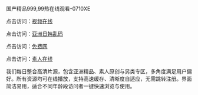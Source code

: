 国产精品999,99热在线观看-0710XE

点击访问：<a href="https://heiliaozj3tjd.pages.dev">视频在线</a>

点击访问：<a href="https://heiliaoe8ajia.pages.dev">亚洲日韩乱码</a>

点击访问：<a href="https://heiliaoxqkkct.pages.dev">免费网</a>

点击访问：<a href="https://heiliaoxwd5i8.pages.dev">素人在线</a>

我们每日整合高清片源，包含亚洲精品、素人原创与另类专区，多角度满足用户偏好。所有资源均可在线播放，支持高速缓存、清晰度自适应，无需跳转注册。界面简洁易用，适合不同年龄段访问者一键快速浏览与使用。

<span style="display:none;">[Canonical link](https://github.com/rfv20250710/rfv6 ）</span>
